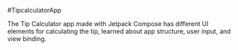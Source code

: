 #TipcalculatorApp

The Tip Calculator app made with Jetpack Compose has different UI elements for calculating the tip, learned about app structure, user input, and view binding.
